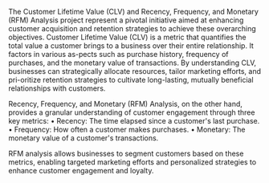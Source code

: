 The Customer Lifetime Value (CLV) and Recency, Frequency, and Monetary (RFM) Analysis project represent a pivotal initiative aimed at enhancing customer acquisition and retention strategies to achieve these overarching objectives. Customer Lifetime Value (CLV) is a metric that quantifies the total value a customer brings to a business over their entire relationship. It factors in various as-pects such as purchase history, frequency of purchases, and the monetary value of transactions. By understanding CLV, businesses can strategically allocate resources, tailor marketing efforts, and pri-oritize retention strategies to cultivate long-lasting, mutually beneficial relationships with customers. 

Recency, Frequency, and Monetary (RFM) Analysis, on the other hand, provides a granular understanding of customer engagement through three key metrics:
•	Recency: The time elapsed since a customer's last purchase. 
•	Frequency: How often a customer makes purchases.
•	Monetary: The monetary value of a customer's transactions. 

RFM analysis allows businesses to segment customers based on these metrics, enabling targeted marketing efforts and personalized strategies to enhance customer engagement and loyalty.
